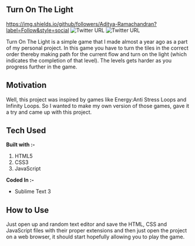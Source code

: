 ## Turn On The Light

https://img.shields.io/github/followers/Aditya-Ramachandran?label=Follow&style=social
![Twitter URL](https://img.shields.io/twitter/url?label=Let%27s%20Connect&logo=Linkedin&url=https%3A%2F%2Fwww.linkedin.com%2Fin%2Faditya-r-0494441b0%2F)
![Twitter URL](https://img.shields.io/twitter/url?label=Blog%21&logo=Wordpress&url=https%3A%2F%2Fobnoxiousblueshift.wordpress.com%2F)

Turn On The Light is a simple game that I made almost a year ago as a part of my personal project. In this game you have to turn the tiles in the correct order thereby making path for the current flow and turn on the light (which indicates the completion of that level). The levels gets harder as you progress further in the game. 


## Motivation

Well, this project was inspired by games like Energy:Anti Stress Loops and Infinity Loops. So I wanted to make my own version of those  games, gave it a try and came up with this project.


## Tech Used

 **Built with :-**
   1. HTML5
   2. CSS3
   3. JavaScript
 
 **Coded In :-**
   - Sublime Text 3
   
 
## How to Use

Just open up and random text editor and save the HTML, CSS and JavaScript files with their proper extensions and then just open the project on a web browser, it should start hopefully allowing you to play the game.




